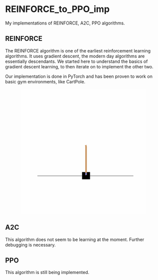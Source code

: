 # REINFORCE_to_PPO_imp
My implementations of REINFORCE, A2C, PPO algorithms.

## REINFORCE
The REINFORCE algorithm is one of the earliest reinforcement learning algorithms. It uses gradient descent, the modern day algorithms are essentially descendants. We started here to understand the basics of gradient descent learning, to then iterate on to implement the other two. 

Our implementation is done in PyTorch and has been proven to work on basic gym environments, like CartPole. 

<p align="center">
  <img src="CartPole-v0_reinforce.gif" width="400" height="400" />
</p>

## A2C
This algorithm does not seem to be learning at the moment. Further debugging is necessary. 

## PPO
This algorithm is still being implemented.
